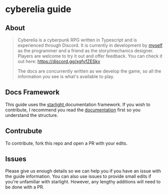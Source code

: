 # cyberelia guide

## About
> Cyberelia is a cyberpunk RPG written in Typescript and is experienced through Discord. It is currently in development by [myself](https://github.com/gnp-x) as the programmer and a friend as the story/mechanics designer. Players are welcome to try it out and offer feedback. You can check it out here: https://discord.gg/xgfyfZESkv
> 
> The docs are concurrently written as we develop the game, so all the information you see is what's available to play.

## Docs Framework
This guide uses the [starlight ](https://github.com/withastro/starlight) documentation framework. If you wish to contribute, I recommend you read the [documentation](https://starlight.astro.build/guides/pages/) first so you understand the structure.

## Contrubute

To contribute, fork this repo and open a PR with your edits.

## Issues

Please give us enough details so we can help you if you have an issue with the guide information. You can also use issues to provide small edits if you're unfamiliar with starlight. However, any lengthy additions will need to be done with a PR.
